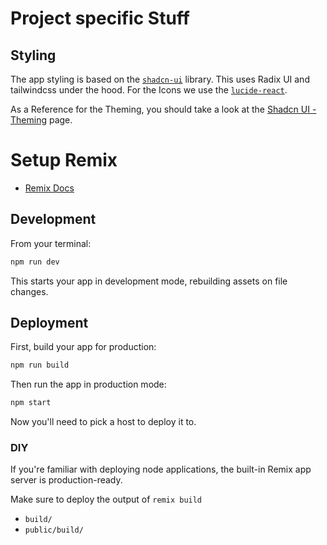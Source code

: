 # Project specific Stuff

## Styling

The app styling is based on the [`shadcn-ui`](https://ui.shadcn.com) library. This uses Radix UI and tailwindcss under the hood. For the Icons we use the [`lucide-react`](https://lucide.dev/docs/lucide-react).

As a Reference for the Theming, you should take a look at the [Shadcn UI - Theming](https://ui.shadcn.com/docs/theming) page.

# Setup Remix

- [Remix Docs](https://remix.run/docs)

## Development

From your terminal:

```sh
npm run dev
```

This starts your app in development mode, rebuilding assets on file changes.

## Deployment

First, build your app for production:

```sh
npm run build
```

Then run the app in production mode:

```sh
npm start
```

Now you'll need to pick a host to deploy it to.

### DIY

If you're familiar with deploying node applications, the built-in Remix app server is production-ready.

Make sure to deploy the output of `remix build`

- `build/`
- `public/build/`
